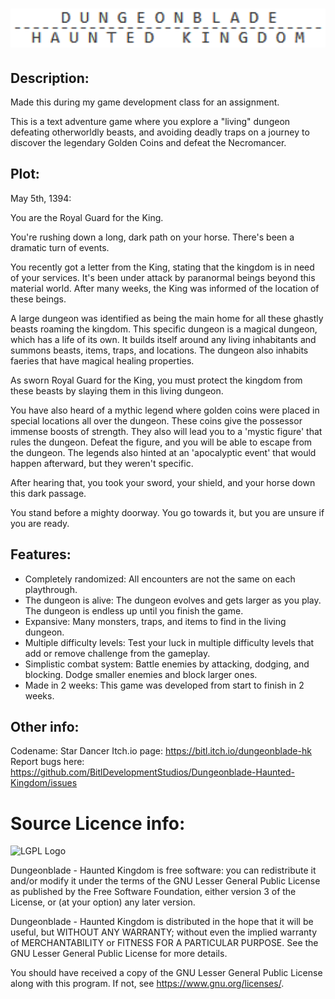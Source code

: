 # ![Logo](https://raw.githubusercontent.com/BitlDevelopmentStudios/Dungeonblade-Haunted-Kingdom/main/graphics/logo_transparent_invert.png)

## Description:

Made this during my game development class for an assignment.

This is a text adventure game where you explore a "living" dungeon defeating otherworldly beasts, and avoiding deadly traps
on a journey to discover the legendary Golden Coins and defeat the Necromancer.

## Plot:

May 5th, 1394:

You are the Royal Guard for the King.

You're rushing down a long, dark path on your horse.
There's been a dramatic turn of events.
    
You recently got a letter from the King, stating that the kingdom is in need of your services.
It's been under attack by paranormal beings beyond this material world.
After many weeks, the King was informed of the location of these beings.

A large dungeon was identified as being the main home for all these ghastly beasts roaming the kingdom.
This specific dungeon is a magical dungeon, which has a life of its own.
It builds itself around any living inhabitants and summons beasts, items, traps, and locations.
The dungeon also inhabits faeries that have magical healing properties.

As sworn Royal Guard for the King, you must protect the kingdom from these beasts by slaying them in this living dungeon.

You have also heard of a mythic legend where golden coins were placed in special locations all over the dungeon.
These coins give the possessor immense boosts of strength. They also will lead you to a 'mystic figure' that rules the dungeon.
Defeat the figure, and you will be able to escape from the dungeon.
The legends also hinted at an 'apocalyptic event' that would happen afterward, but they weren't specific.

After hearing that, you took your sword, your shield, and your horse down this dark passage.

You stand before a mighty doorway. You go towards it, but you are unsure if you are ready.

## Features:

- Completely randomized: All encounters are not the same on each playthrough.
- The dungeon is alive: The dungeon evolves and gets larger as you play. The dungeon is endless up until you finish the game.
- Expansive: Many monsters, traps, and items to find in the living dungeon.
- Multiple difficulty levels: Test your luck in multiple difficulty levels that add or remove challenge from the gameplay.
- Simplistic combat system: Battle enemies by attacking, dodging, and blocking. Dodge smaller enemies and block larger ones.
- Made in 2 weeks: This game was developed from start to finish in 2 weeks.

## Other info:
Codename: Star Dancer
Itch.io page: https://bitl.itch.io/dungeonblade-hk
Report bugs here: https://github.com/BitlDevelopmentStudios/Dungeonblade-Haunted-Kingdom/issues

# Source Licence info:
![LGPL Logo](https://www.gnu.org/graphics/lgplv3-with-text-154x68.png)

Dungeonblade - Haunted Kingdom is free software: you can redistribute it and/or modify
it under the terms of the GNU Lesser General Public License as published by
the Free Software Foundation, either version 3 of the License, or
(at your option) any later version.

Dungeonblade - Haunted Kingdom is distributed in the hope that it will be useful,
but WITHOUT ANY WARRANTY; without even the implied warranty of
MERCHANTABILITY or FITNESS FOR A PARTICULAR PURPOSE.  See the
GNU Lesser General Public License for more details.

You should have received a copy of the GNU Lesser General Public License
along with this program.  If not, see <https://www.gnu.org/licenses/>.